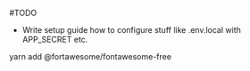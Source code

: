 #TODO

- Write setup guide how to configure stuff like .env.local with APP_SECRET etc.


yarn add @fortawesome/fontawesome-free
